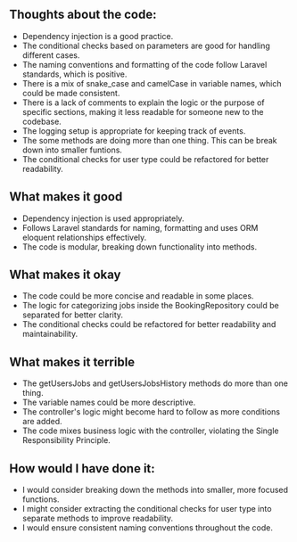 
## Thoughts about the code:

- Dependency injection is a good practice.
- The conditional checks based on parameters are good for handling different cases.
- The naming conventions and formatting of the code follow Laravel standards, which is positive.
- There is a mix of snake_case and camelCase in variable names, which could be made consistent.
- There is a lack of comments to explain the logic or the purpose of specific sections, making it less readable for someone new to the codebase.
- The logging setup is appropriate for keeping track of events.
- The some methods are doing more than one thing. This can be break down into smaller funtions.
- The conditional checks for user type could be refactored for better readability.

## What makes it good

- Dependency injection is used appropriately.
- Follows Laravel standards for naming, formatting and uses ORM eloquent relationships effectively.
- The code is modular, breaking down functionality into methods.

## What makes it okay

- The code could be more concise and readable in some places.
- The logic for categorizing jobs inside the BookingRepository could be separated for better clarity.
- The conditional checks could be refactored for better readability and maintainability.

## What makes it terrible

- The getUsersJobs and getUsersJobsHistory methods do more than one thing.
- The variable names could be more descriptive.
- The controller's logic might become hard to follow as more conditions are added.
- The code mixes business logic with the controller, violating the Single Responsibility Principle.

## How would I have done it:

- I would consider breaking down the methods into smaller, more focused functions.
- I might consider extracting the conditional checks for user type into separate methods to improve readability.
- I would ensure consistent naming conventions throughout the code.
